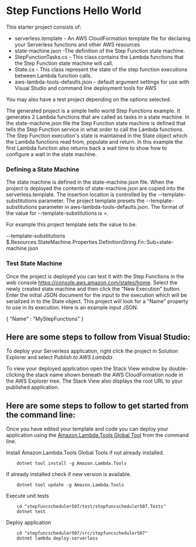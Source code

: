 # Step Functions Hello World

This starter project consists of:

* serverless.template - An AWS CloudFormation template file for declaring your Serverless functions and other AWS resources
* state-machine.json -The definition of the Step Function state machine.
* StepFunctionTasks.cs - This class contains the Lambda functions that the Step Function state machine will call.
* State.cs - This class represent the state of the step function executions between Lambda function calls.
* aws-lambda-tools-defaults.json - default argument settings for use with Visual Studio and command line deployment tools for AWS

You may also have a test project depending on the options selected.

The generated project is a simple hello world Step Functions example. It generates 2 Lambda functions that are called as tasks in a state machine. In the state-machine.json file the Step Function state machine is defined that tells the Step Function service in what order to call the Lambda functions. The Step Function execution's state is maintained in the State object which the Lambda functions read from, populate and return. In this example the first Lambda function also returns back a wait time to show how to configure a wait in the state machine.

### Defining a State Machine

The state machine is defined in the state-machine.json file. When the project is deployed the contents of state-machine.json are copied into the serverless.template. The insertion location is controlled by the --template-substitutions parameter. The project template presets the --template-substitutions parameter in aws-lambda-tools-defaults.json. The format of the value for --template-substitutions is <json-path>=<file-name>.

For example this project template sets the value to be:

--template-substitutions $.Resources.StateMachine.Properties.DefinitionString.Fn::Sub=state-machine.json

### Test State Machine

Once the project is deployed you can test it with the Step Functions in the web console https://console.aws.amazon.com/states/home. Select the newly created state machine and then click the "New Execution" button. Enter the initial JSON document for the input to the execution which will be serialized in to the State object. This project will look for a "Name" property to use in its execution. Here is an example input JSON.

{
    "Name" : "MyStepFunctions"
}

## Here are some steps to follow from Visual Studio:

To deploy your Serverless application, right click the project in Solution Explorer and select *Publish to AWS Lambda*.

To view your deployed application open the Stack View window by double-clicking the stack name shown beneath the AWS CloudFormation node in the AWS Explorer tree. The Stack View also displays the root URL to your published application.

## Here are some steps to follow to get started from the command line:

Once you have edited your template and code you can deploy your application using the [Amazon.Lambda.Tools Global Tool](https://github.com/aws/aws-extensions-for-dotnet-cli#aws-lambda-amazonlambdatools) from the command line.

Install Amazon.Lambda.Tools Global Tools if not already installed.
```
    dotnet tool install -g Amazon.Lambda.Tools
```

If already installed check if new version is available.
```
    dotnet tool update -g Amazon.Lambda.Tools
```

Execute unit tests
```
    cd "stepfuncscheduler507/test/stepfuncscheduler507.Tests"
    dotnet test
```

Deploy application
```
    cd "stepfuncscheduler507/src/stepfuncscheduler507"
    dotnet lambda deploy-serverless
```

